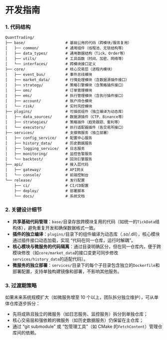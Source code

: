 # 开发指南

### 1. 代码结构

```shell
QuantTrading/
├── base/                  # 基础公用的代码（跨模块/服务复用）
│   ├── common/            # 通用组件（线程池、无锁结构等）
│   ├── data_types/        # 通用数据结构（Tick、Order等）
│   ├── utils/             # 工具函数（时间、加密、网络等）
│   └── interfaces/        # 跨模块接口定义
├── core/                  # 核心交易层（进程内模块）
│   ├── event_bus/         # 事件总线模块
│   ├── market_data/       # 行情处理模块（含数据源插件接口）
│   ├── strategy/          # 策略引擎模块（含策略插件接口）
│   ├── oms/               # 订单管理模块
│   ├── ems/               # 执行管理模块（含执行插件接口）
│   ├── account/           # 账户持仓模块
│   └── risk/              # 实时风控模块
├── plugins/               # 可插拔组件（独立编译为动态库）
│   ├── data_sources/      # 数据源插件（CTP、Binance等）
│   ├── strategies/        # 策略插件（趋势跟踪、套利等）
│   └── executors/         # 执行适配器插件（各交易所接口）
├── services/              # 支撑微服务（独立部署）
│   ├── config_service/    # 配置中心服务
│   ├── history_data/      # 历史数据服务
│   ├── logging_service/   # 日志服务
│   ├── monitoring/        # 监控告警服务
│   └── backtest/          # 回测引擎服务
├── api/                   # 接入层代码
│   ├── gateway/           # API网关
│   └── console/           # 前端控制台
└── release/               # 发行配置
    ├── ci/                # CI/CD配置
    ├── deploy/            # 部署脚本
    └── docs/              # 系统文档
```



### 2. 关键设计细节

- **共享基础代码管理**：`base/`目录存放跨模块复用的代码（如统一的`TickData`结构体），避免重复开发和确保数据格式一致。
- **插件的独立编译**：`plugins/`目录下的组件编译为动态库（.so/.dll），核心模块通过插件接口动态加载，实现 “代码在同一仓库，运行时解耦”。
- **核心模块与微服务的代码隔离**：通过目录明确区分，但在同一仓库内，便于跨模块修改（如`core/market_data`的接口变更可同步修改`services/history_data`的适配代码）。
- **微服务的独立部署**：`services/`目录下的每个子目录包含独立的`Dockerfile`和部署配置，支持单独构建镜像和部署，不影响其他服务。



### 3. 过渡期策略

如果未来系统规模扩大（如微服务增至 10 个以上，团队拆分独立维护），可从单体仓库逐步拆分：

- 先将成熟且独立的微服务（如日志服务、监控服务）拆分到单独仓库；
- 核心交易层和强依赖的微服务（如历史数据服务）仍保留在主仓库；
- 通过 “git submodule” 或 “包管理工具”（如 CMake 的`FetchContent`）管理仓库间的依赖。

